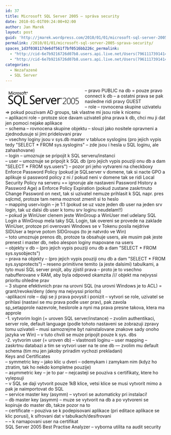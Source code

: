 ```yaml
---
id: 37
title: Microsoft SQL Server 2005 – správa security
date: 2010-01-01T09:24:00+02:00
author: Jan Marek
layout: post
guid: 'http://jmarek.wordpress.com/2010/01/01/microsoft-sql-server-2005-%e2%80%93-sprava-security'
permalink: /2010/01/01/microsoft-sql-server-2005-sprava-security/
spaces_1d3f038117de6df561f7bf0516bb226c_permalink:
  - "http://cid-6e7b9216726d07b8.users.api.live.net/Users(7961117391414167480)/Blogs('6E7B9216726D07B8!242')/Entries('6E7B9216726D07B8!314')?authkey=EpZNAU0huAk%24"
  - "http://cid-6e7b9216726d07b8.users.api.live.net/Users(7961117391414167480)/Blogs('6E7B9216726D07B8!242')/Entries('6E7B9216726D07B8!314')?authkey=EpZNAU0huAk%24"
categories:
  - Nezařazené
  - SQL Server
---
```

<div id="msgcns!6E7B9216726D07B8!314" class="bvMsg">
  <p>
    <a href="/wp-content/uploads/2010/10/sqlserver20055b45d07172dfd.png" rel="WLPP"><img style="border-bottom:0;border-left:0;display:inline;border-top:0;border-right:0;margin:0 10px 0 0;" title="sqlserver2005" border="0" alt="sqlserver2005" align="left" src="/wp-content/uploads/2010/10/sqlserver20055b45d07172dfd.png?w=290" width="240" height="66" /></a> &#8211; pravo PUBLIC na db = pouze pravo connect k db &#8211; a ostatni prava se pak nasledne ridi pravy GUEST<br />&#8211; role &#8211; rovnocena skupine uzivatelu => pokud pouzivam AD groups, tak vlastne mi jsou role k nicemu<br />&#8211; aplikacni role &#8211; protoze sice davam uzivateli plna prava k db, chci mu ji dat jen pomoci nejake aplikace<br />&#8211; schema &#8211; rovnocena skupine objektu &#8211; slouzi jako nositele opravneni a zjednodusuje si jimi pridelovani prav<br />&#8211; vsechny loginy jsou v sys.db master v tabluce syslogins (pro jejich vypis tedy "SELECT * FROM sys.syslogins" &#8211; zde jsou i hesla u SQL loginu, ale zahashovane)<br />&#8211; login &#8211; umoznuje se pripojit k SQL serveru/instanci<br />&#8211; user &#8211; umoznuje se pripojit k SQL db (pro jejich vypis pouziji onu db a dam "SELECT * FROM sys.users") &#8211; pozor pri jeho vytvareni na checkboxy Enforce Password Policy (pokud je SQLserver v domene, tak si nacte GPO a aplikuje si password policy z ni / pokud neni v domene tak se ridi Local Security Policy na serveru == ignoruje ale nastaveni Password History a Password Age) a Enforce Policy Expiration (pokud zustane zaskrtnuto Change Password on next, tak si uzivatel nemuze prihlasit k SQL napr. pres sqlcmd, protoze tam nema moznost zmenit si to heslo<br />&#8211; mapping user+login &#8211; je 1:1 (pokud se uz vaze jeden db user na jeden srv login, tak uz dalsi db user k tomu srv loginu neudelam!!)<br />&#8211; pokud je WinUser clenem jeste WinGroup a WinUser mel udelany SQL Login a WinGroup mela taky SQL Login, tak overeni se provede na zaklade WinUser, protoze pri overovani Windows se v Tokenu posila nejdrive SIDUser a teprve potom SIDGroups (to je natvrdo ve Win)<br />&#8211; toto umoznuje prenos db, protoze ta obsahuje users, ale musim pak jeste prenest i master db, nebo alespon loginy mapovane na users<br />&#8211; objekty v db &#8211; (pro jejich vypis pouziji onu db a dam "SELECT * FROM sys.sysobjects")<br />&#8211; prava na objekty &#8211; (pro jejich vypis pouziji onu db a dam "SELECT * FROM sys.sysprotects") &#8211; reseno primitivne temito (a jeste dalsimi) tabulkami, a tyto musi SQL server projit, aby zjistil prava &#8211; proto je to vsechno nabufferovane v RAM, aby byla odpoved okamzita /// objekt ma nejvyssi prioritu ohledne prav<br />&#8211; 3 stupne efektivnich prav na urovni SQL (na urovni Windows je to ACL) = grant/revoke/deny (deny ma nejvyssi prioritu)<br />-aplikacni role &#8211; daji se ji prava povysit i ponizit &#8211; vytvori se role, uzivatel se prihlasi (nastavi se mu prava podle user prav), pak zavola <br />sp_setapprole nazevrole, heslorole a nyni ma prava presne takova, ktera ma approle<br />-1. vytvorim login (= uroven SQL server/instance) &#8211; zvolim authentikaci, server role, default language (podle tohoto nastaveni se zobrazuji zpravy tomu uzivateli &#8211; musi samozrejme byt nainstalovane znakove sady onoho jazyka ve Win) &#8211; v tuto chvili se muze pripojit pouze k sys. dbs<br />-2. vytvorim user (= uroven db) &#8211; vlastnosti loginu &#8211; user mapping &#8211; zaskrtnu databazi a tim se vytvori user na te one db &#8212; zvolim mu default schema (tim mu jen jakoby priradim vychozi prekladani)<br />Keys and Certificates<br />&#8211; symmetric key &#8211; jako klic u dveri &#8211; odemykam i zamykam nim (kdyz ho ztratim, tak ho nekdo kompletne pouzije)<br />&#8211; asymmetric key &#8211; je to par &#8211; nejcasteji se pouziva s certifikaty, ktere ho vylepsuji<br />&#8211; v SQL se daji vytvorit pouze 1kB klice, vetsi klice se musi vytvorit mimo a pak je naimportovat do SQL<br />&#8211; service master key (asymm) &#8211; vytvori se automaticky pri instalaci!<br />&#8211; db master key (asymm) &#8211; muze se vytvorit na db a po vytvoreni se kopiruje do master db, takze pozor na to<br />&#8211; certificate &#8211; pouziva se k podepisovani aplikace (pri editace aplikace se klic porusi), k sifrovani dat v tabulkach/desifrovani<br />&#8211; &#8211; k namapovani user na certifikat<br />SQL Server 2005 Best Practise Analyzer &#8211; vyborna utilita na audit security</div>
